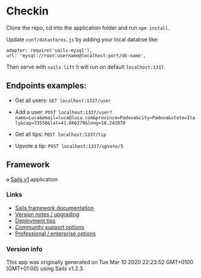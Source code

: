 # Checkin
Clone the repo, cd into the application folder and run `npm install`. 

Update `conf/datastores.js` by adding your local databse like: 
```
adapter: require('sails-mysql'),
url: 'mysql://root:username@localhost:port/db-name',
```

Then serve with `sails lift` it will run on default `localhost:1337`. 

## Endpoints examples:
- Get all users:
`GET localhost:1337/user`

- Add a user:
`POST localhost:1337/user?name=Luca&email=luca@luca.com&province=Padova&city=Padova&state=Italy&cap=33550&lat=41.666279&long=18.242070`

- Get all tips:
`POST localhost:1337/tip`

- Upvote a tip:
`POST localhost:1337/upvote/5`

## Framework
a [Sails v1](https://sailsjs.com) application


### Links

+ [Sails framework documentation](https://sailsjs.com/get-started)
+ [Version notes / upgrading](https://sailsjs.com/documentation/upgrading)
+ [Deployment tips](https://sailsjs.com/documentation/concepts/deployment)
+ [Community support options](https://sailsjs.com/support)
+ [Professional / enterprise options](https://sailsjs.com/enterprise)


### Version info

This app was originally generated on Tue Mar 10 2020 22:23:52 GMT+0100 (GMT+01:00) using Sails v1.2.3.